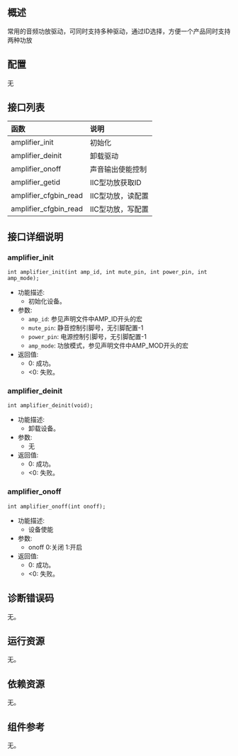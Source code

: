 ## 概述

常用的音频功放驱动，可同时支持多种驱动，通过ID选择，方便一个产品同时支持两种功放

## 配置

无

## 接口列表

| 函数                 | 说明        |
| :------------------- | :---------- |
| amplifier_init       | 初始化      |
| amplifier_deinit     | 卸载驱动    |
| amplifier_onoff      | 声音输出使能控制|
| amplifier_getid      | IIC型功放获取ID |
| amplifier_cfgbin_read | IIC型功放，读配置 |
| amplifier_cfgbin_read | IIC型功放，写配置 |
## 接口详细说明

### amplifier_init

`int amplifier_init(int amp_id, int mute_pin, int power_pin, int amp_mode);`

- 功能描述:
  - 初始化设备。
- 参数:
  - `amp_id`: 参见声明文件中AMP_ID开头的宏
  - `mute_pin`: 静音控制引脚号，无引脚配置-1
  - `power_pin`: 电源控制引脚号，无引脚配置-1
  - `amp_mode`: 功放模式，参见声明文件中AMP_MOD开头的宏
- 返回值:
  - 0: 成功。
  - <0: 失败。

### amplifier_deinit

`int amplifier_deinit(void);`

- 功能描述:
  - 卸载设备。
- 参数:
  - 无
- 返回值:
  - 0: 成功。
  - <0: 失败。

### amplifier_onoff
`int amplifier_onoff(int onoff);`
- 功能描述:
  - 设备使能
- 参数:
  - onoff 0:关闭 1:开启
- 返回值:
  - 0: 成功。
  - <0: 失败。

## 诊断错误码

无。

## 运行资源

无。

## 依赖资源
无。

## 组件参考

无。